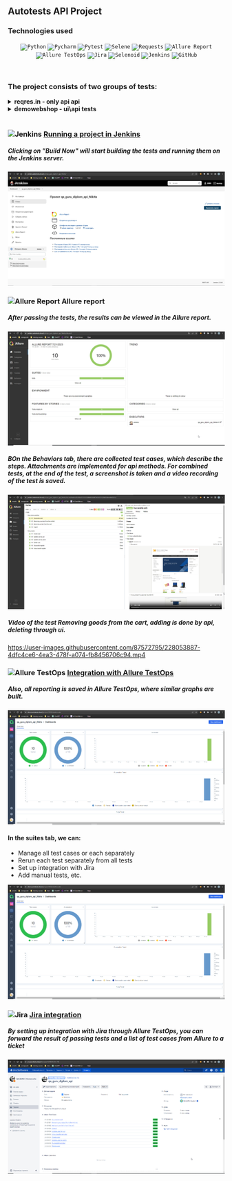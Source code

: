## Autotests API Project
### Technologies used
<p  align="center">
<code><img width="5%" title="Python" src="https://upload.wikimedia.org/wikipedia/commons/thumb/0/0a/Python.svg/1024px-Python.svg.png"></code>
<code><img width="5%" title="Pycharm" src="https://upload.wikimedia.org/wikipedia/commons/thumb/1/1d/PyCharm_Icon.svg/1200px-PyCharm_Icon.svg.png"></code>
<code><img width="5%" title="Pytest" src="https://upload.wikimedia.org/wikipedia/commons/b/ba/Pytest_logo.svg"></code>
<code><img width="5%" title="Selene" src="https://fs.getcourse.ru/fileservice/file/download/a/159627/sc/264/h/e0cabcb69a2df1e6b1086292c020a4a7.png"></code>
<code><img width="5%" title="Requests" src="https://upload.wikimedia.org/wikipedia/commons/a/aa/Requests_Python_Logo.png"></code>
<code><img width="5%" title="Allure Report" src="https://avatars.githubusercontent.com/u/5879127?s=200&v=4"></code>
<code><img width="5%" title="Allure TestOps" src="https://marketplace-cdn.atlassian.com/files/92e2d8c3-2a30-46c0-bf21-2453a4a270d3?fileType=image&mode=full-fit"></code>
<code><img width="5%" title="Jira" src="https://www.svgrepo.com/show/353935/jira.svg"></code>
<code><img width="5%" title="Selenoid" src="https://diginomica.com/sites/default/files/images/2017-09/docker-container.jpg"></code>
<code><img width="5%" title="Jenkins" src="https://avatars.githubusercontent.com/u/2520748?v=4"></code>
<code><img width="5%" title="GitHub" src="https://cdn-icons-png.flaticon.com/512/25/25231.png"></code>
</p>
<br> 

### The project consists of two groups of tests:
<details><summary><b>reqres.in - only api api</b></summary>
<ul>
  <li>Create user</li>
  <li>Update user by put</li>
  <li>Update user by patch</li>
  <li>Delete user</li>
  <li>Successful registration</li>
  <li>Unsuccessful registration</li>
</ul>

</details>
<details><summary><b>demowebshop - ui\api tests</b></summary>
<br> 
<ul>
  <li>Successful auth</li>
  <li>Removing a product from the wishlist</li>
  <li>Removing an item from the cart</li>
  <li>Logout</li>
</ul>
</details>
<br>

### <img width="3%" title="Jenkins" src="https://avatars.githubusercontent.com/u/2520748?v=4"> [Running a project in Jenkins](https://jenkins.autotests.cloud/job/Students/job/Oljaja_diplom_api-main/)
##### Clicking on "Build Now" will start building the tests and running them on the Jenkins server.

![Jenkins_run](images/jenkins%20api.png)


### <img width="3%" title="Allure Report" src="https://avatars.githubusercontent.com/u/5879127?s=200&v=4"> Allure report
##### After passing the tests, the results can be viewed in the Allure report.

![Overview](images/allure%20report.png)


##### ВOn the Behaviors tab, there are collected test cases, which describe the steps. Attachments are implemented for api methods. For combined tests, at the end of the test, a screenshot is taken and a video recording of the test is saved.

![Behaviors](images/allure%20api.png)


##### Video of the test Removing goods from the cart, adding is done by api, deleting through ui.

https://user-images.githubusercontent.com/87572795/228053887-4dfc4ce6-4ea3-478f-a074-fb8456706c94.mp4


### <img width="3%" title="Allure TestOps" src="https://marketplace-cdn.atlassian.com/files/92e2d8c3-2a30-46c0-bf21-2453a4a270d3?fileType=image&mode=full-fit">  [Integration with Allure TestOps](https://allure.autotests.cloud/project/3331/dashboards)

##### Also, all reporting is saved in Allure TestOps, where similar graphs are built.

![Graf](images/testops.png)

#### In the suites tab, we can:
- Manage all test cases or each separately
- Rerun each test separately from all tests
- Set up integration with Jira
- Add manual tests, etc.

![tests](images/testops.png)

### <img width="3%" title="Jira" src="https://www.svgrepo.com/show/353935/jira.svg"> [Jira integration](https://jira.autotests.cloud/browse/HOMEWORK-751)
##### By setting up integration with Jira through Allure TestOps, you can forward the result of passing tests and a list of test cases from Allure to a ticket

![Jira](images/jira%20api.png)

